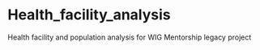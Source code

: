 # Health_facility_analysis
Health facility and population analysis for WIG Mentorship legacy project
